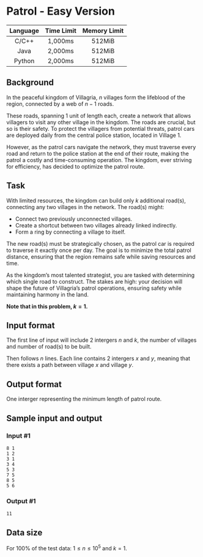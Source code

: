 # Patrol - Easy Version

| Language | Time Limit | Memory Limit |
|:--------:|:----------:|:------------:|
|C/C++     |1,000ms     |512MiB        |
|Java      |2,000ms     |512MiB        |
|Python    |2,000ms     |512MiB        |

## Background

In the peaceful kingdom of Villagria, $n$ villages form the lifeblood of the region, connected by a web of $n−1$ roads.  

These roads, spanning $1$ unit of length each, create a network that allows villagers to visit any other village in the kingdom. The roads are crucial, but so is their safety. To protect the villagers from potential threats, patrol cars are deployed daily from the central police station, located in Village $1$.

However, as the patrol cars navigate the network, they must traverse every road and return to the police station at the end of their route, making the patrol a costly and time-consuming operation. The kingdom, ever striving for efficiency, has decided to optimize the patrol route.

## Task

With limited resources, the kingdom can build only $k$ additional road(s), connecting any two villages in the network. The road(s) might:

- Connect two previously unconnected villages.
- Create a shortcut between two villages already linked indirectly.
- Form a ring by connecting a village to itself.

The new road(s) must be strategically chosen, as the patrol car is required to traverse it exactly once per day. The goal is to minimize the total patrol distance, ensuring that the region remains safe while saving resources and time.

As the kingdom’s most talented strategist, you are tasked with determining which single road to construct. The stakes are high: your decision will shape the future of Villagria’s patrol operations, ensuring safety while maintaining harmony in the land.

**Note that in this problem, $k=1$.**

## Input format

The first line of input will include $2$ intergers $n$ and $k$, the number of villages and number of road(s) to be built.

Then follows $n$ lines. Each line contains $2$ intergers $x$ and $y$, meaning that there exists a path between village $x$ and village $y$.

## Output format

One interger representing the minimum length of patrol route.

## Sample input and output

### Input #1

```in
8 1 
1 2 
3 1 
3 4 
5 3 
7 5 
8 5 
5 6 
```

### Output #1

```out
11
```

## Data size

For 100\% of the test data: $1 \le n \le 10^{5}$ and $k=1$.
